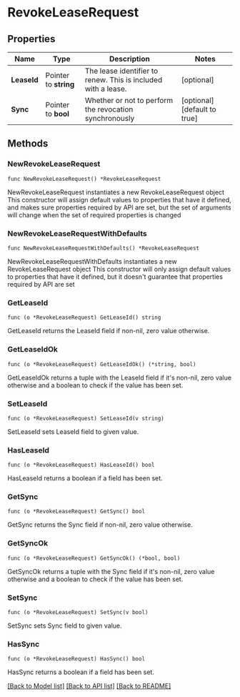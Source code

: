 # RevokeLeaseRequest

## Properties

Name | Type | Description | Notes
------------ | ------------- | ------------- | -------------
**LeaseId** | Pointer to **string** | The lease identifier to renew. This is included with a lease. | [optional] 
**Sync** | Pointer to **bool** | Whether or not to perform the revocation synchronously | [optional] [default to true]

## Methods

### NewRevokeLeaseRequest

`func NewRevokeLeaseRequest() *RevokeLeaseRequest`

NewRevokeLeaseRequest instantiates a new RevokeLeaseRequest object
This constructor will assign default values to properties that have it defined,
and makes sure properties required by API are set, but the set of arguments
will change when the set of required properties is changed

### NewRevokeLeaseRequestWithDefaults

`func NewRevokeLeaseRequestWithDefaults() *RevokeLeaseRequest`

NewRevokeLeaseRequestWithDefaults instantiates a new RevokeLeaseRequest object
This constructor will only assign default values to properties that have it defined,
but it doesn't guarantee that properties required by API are set

### GetLeaseId

`func (o *RevokeLeaseRequest) GetLeaseId() string`

GetLeaseId returns the LeaseId field if non-nil, zero value otherwise.

### GetLeaseIdOk

`func (o *RevokeLeaseRequest) GetLeaseIdOk() (*string, bool)`

GetLeaseIdOk returns a tuple with the LeaseId field if it's non-nil, zero value otherwise
and a boolean to check if the value has been set.

### SetLeaseId

`func (o *RevokeLeaseRequest) SetLeaseId(v string)`

SetLeaseId sets LeaseId field to given value.

### HasLeaseId

`func (o *RevokeLeaseRequest) HasLeaseId() bool`

HasLeaseId returns a boolean if a field has been set.

### GetSync

`func (o *RevokeLeaseRequest) GetSync() bool`

GetSync returns the Sync field if non-nil, zero value otherwise.

### GetSyncOk

`func (o *RevokeLeaseRequest) GetSyncOk() (*bool, bool)`

GetSyncOk returns a tuple with the Sync field if it's non-nil, zero value otherwise
and a boolean to check if the value has been set.

### SetSync

`func (o *RevokeLeaseRequest) SetSync(v bool)`

SetSync sets Sync field to given value.

### HasSync

`func (o *RevokeLeaseRequest) HasSync() bool`

HasSync returns a boolean if a field has been set.


[[Back to Model list]](../README.md#documentation-for-models) [[Back to API list]](../README.md#documentation-for-api-endpoints) [[Back to README]](../README.md)


